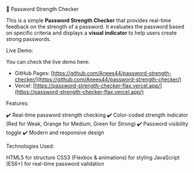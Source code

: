 🔐 Password Strength Checker

This is a simple **Password Strength Checker** that provides real-time feedback on the strength of a password. It evaluates the password based on specific criteria and displays a **visual indicator** to help users create strong passwords.

Live Demo:

You can check the live demo here:  
- GitHub Pages: [https://github.com/Anees44/password-strength-checker/](https://github.com/Anees44/password-strength-checker/)
- Vercel: [https://password-strength-checker-flax.vercel.app/](https://password-strength-checker-flax.vercel.app/)


 Features:
 
✔️ Real-time password strength checking
✔️ Color-coded strength indicator (Red for Weak, Orange for Medium, Green for Strong)
✔️ Password visibility toggle
✔️ Modern and responsive design


Technologies Used:

HTML5 for structure
CSS3 (Flexbox & animations) for styling
JavaScript (ES6+) for real-time password validation
